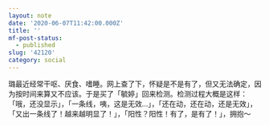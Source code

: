 ```yaml
---
layout: note
date: '2020-06-07T11:42:00.000Z'
title: ''
mf-post-status:
  - published
slug: '42120'
category: social
---
```

璐最近经常干呕、厌食、嗜睡。网上查了下，怀疑是不是有了，但又无法确定，因为按时间来算又不应该。于是买了「毓婷」回来检测。检测过程大概是这样：「哦，还没显示」，「一条线，咦，这是无效…」，「还在动，还在动，还是无效」，「又出一条线了！越来越明显了！」，「阳性？阳性！有了，是有了！」，拥抱～
